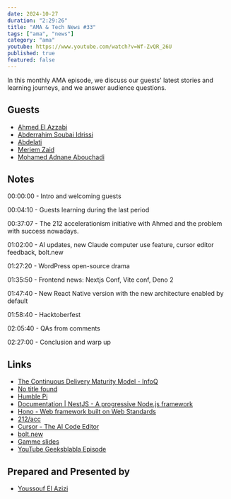 ```yaml
---
date: 2024-10-27
duration: "2:29:26"
title: "AMA & Tech News #33"
tags: ["ama", "news"]
category: "ama"
youtube: https://www.youtube.com/watch?v=Wf-ZvQR_26U
published: true
featured: false
---
```


In this monthly AMA episode, we discuss our guests' latest stories and learning journeys, and we answer audience questions.

## Guests

- [Ahmed El Azzabi](https://mylink.fyi/elazzabi)
- [Abderrahim Soubai Idrissi](https://www.soubai.me/)
- [Abdelati](https://twitter.com/kaizendae)
- [Meriem Zaid](https://www.linkedin.com/in/meriem-zaid-652852187/)
- [Mohamed Adnane Abouchadi](https://www.linkedin.com/in/mohamed-adnane-abouchadi/)

## Notes

00:00:00 - Intro and welcoming guests

00:04:10 - Guests learning during the last period

00:37:07 - The 212 accelerationism initiative with Ahmed and the problem with success nowadays.

01:02:00 - AI updates, new Claude computer use feature, cursor editor feedback, bolt.new

01:27:20 - WordPress open-source drama

01:35:50 - Frontend news: Nextjs Conf, Vite conf, Deno 2

01:47:40 - New React Native version with the new architecture enabled by default

01:58:40 - Hacktoberfest

02:05:40 - QAs from comments

02:27:00 - Conclusion and warp up

## Links

- [The Continuous Delivery Maturity Model - InfoQ](https://www.infoq.com/articles/Continuous-Delivery-Maturity-Model/)
- [No title found](https://www.amazon.com/Continuous-Integration-Delivery-Practical-Developing/dp/1484292278?asin=1484292278&revisionId=&format=4&depth=1)
- [Humble Pi](https://www.penguin.co.uk/books/300640/humble-pi-by-parker-matt/9780141989143)
- [Documentation | NestJS - A progressive Node.js framework](https://docs.nestjs.com/)
- [Hono - Web framework built on Web Standards](https://hono.dev/)
- [212/acc](https://www.212acc.com/)
- [Cursor - The AI Code Editor](https://www.cursor.com/)
- [bolt.new](https://bolt.new/)
- [Gamme slides](https://gamma.app/)
- [YouTube Geeksblabla Episode](https://www.youtube.com/watch?v=EKvvptbTx6k)

## Prepared and Presented by

- [Youssouf El Azizi](https://elazizi.com)
